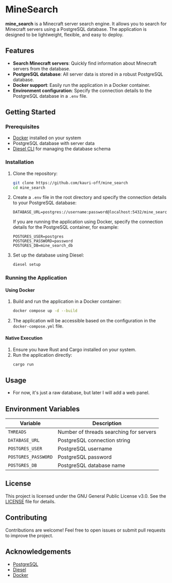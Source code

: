 # MineSearch

**mine_search** is a Minecraft server search engine. It allows you to search for Minecraft servers using a PostgreSQL database. The application is designed to be lightweight, flexible, and easy to deploy.

## Features

- **Search Minecraft servers**: Quickly find information about Minecraft servers from the database.
- **PostgreSQL database**: All server data is stored in a robust PostgreSQL database.
- **Docker support**: Easily run the application in a Docker container.
- **Environment configuration**: Specify the connection details to the PostgreSQL database in a `.env` file.

## Getting Started

### Prerequisites

- [Docker](https://www.docker.com/) installed on your system
- PostgreSQL database with server data
- [Diesel CLI](https://diesel.rs/) for managing the database schema

### Installation

1. Clone the repository:
   ```bash
   git clone https://github.com/kauri-off/mine_search
   cd mine_search
   ```

2. Create a `.env` file in the root directory and specify the connection details to your PostgreSQL database:
   ```env
   DATABASE_URL=postgres://username:password@localhost:5432/mine_search_db
   ```

   If you are running the application using Docker, specify the connection details for the PostgreSQL container, for example:
   ```env
   POSTGRES_USER=postgres
   POSTGRES_PASSWORD=password
   POSTGRES_DB=mine_search_db
   ```

3. Set up the database using Diesel:
   ```bash
   diesel setup
   ```

### Running the Application

#### Using Docker

1. Build and run the application in a Docker container:
   ```bash
   docker compose up -d --build
   ```

2. The application will be accessible based on the configuration in the `docker-compose.yml` file.

#### Native Execution

1. Ensure you have Rust and Cargo installed on your system.
2. Run the application directly:
   ```bash
   cargo run
   ```

## Usage

- For now, it's just a raw database, but later I will add a web panel.

## Environment Variables

| Variable          | Description                         |
|-------------------|-------------------------------------|
| `THREADS`         | Number of threads searching for servers |
| `DATABASE_URL`    | PostgreSQL connection string         |
| `POSTGRES_USER`   | PostgreSQL username                  |
| `POSTGRES_PASSWORD` | PostgreSQL password               |
| `POSTGRES_DB`     | PostgreSQL database name            |

## License

This project is licensed under the GNU General Public License v3.0. See the [LICENSE](LICENSE) file for details.

## Contributing

Contributions are welcome! Feel free to open issues or submit pull requests to improve the project.

## Acknowledgements

- [PostgreSQL](https://www.postgresql.org/)
- [Diesel](https://diesel.rs/)
- [Docker](https://www.docker.com/)

